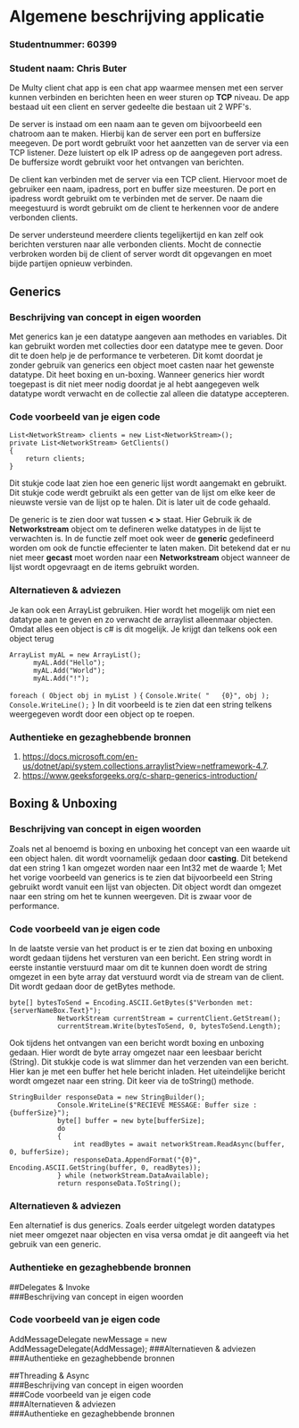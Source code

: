 
# Algemene beschrijving applicatie  
  
### Studentnummer:  60399
### Student naam:  Chris Buter
  De Multy client chat app is een chat app waarmee mensen met een server kunnen verbinden en berichten heen en weer sturen op **TCP** niveau. De app bestaad uit een client en server gedeelte die bestaan uit 2 WPF's.

De server is instaad om een naam aan te geven om bijvoorbeeld een chatroom aan te maken. Hierbij kan de server een port en buffersize meegeven. De port wordt gebruikt voor het aanzetten van de server via een TCP listener. Deze luistert op elk IP adress op de aangegeven port adress. De buffersize wordt gebruikt voor het ontvangen van berichten.

De client kan verbinden met de server via een TCP client. Hiervoor moet de gebruiker een naam, ipadress, port en buffer size meesturen. De port en ipadress wordt gebruikt om te verbinden met de server. De naam die meegestuurd is wordt gebruikt om de client te herkennen voor de andere verbonden clients.

De server understeund meerdere clients tegelijkertijd en kan zelf ook berichten versturen naar alle verbonden clients. Mocht de connectie verbroken worden bij de client of server wordt dit opgevangen en moet bijde partijen opnieuw verbinden.

## Generics  

### Beschrijving van concept in eigen woorden  
Met generics kan je een datatype aangeven aan methodes en variables. Dit kan gebruikt worden met collecties door een datatype mee te geven. Door dit te doen help je de performance te verbeteren. Dit komt doordat je zonder gebruik van generics een object moet casten naar het gewenste datatype. Dit heet boxing en un-boxing. Wanneer generics hier wordt toegepast is dit niet meer nodig doordat je al hebt aangegeven welk datatype wordt verwacht en de collectie zal alleen die datatype accepteren. 
### Code voorbeeld van je eigen code  

    List<NetworkStream> clients = new List<NetworkStream>();
    private List<NetworkStream> GetClients()
    {
	    return clients;
    }
Dit stukje code laat zien hoe een generic lijst wordt aangemakt en gebruikt. Dit stukje code werdt gebruikt als een getter van de lijst om elke keer de nieuwste versie van de lijst op te halen. Dit is later uit de code gehaald. 

De generic is te zien door wat tussen **< >** staat. Hier Gebruik ik de **Networkstream** object om te defineren welke datatypes in de lijst te verwachten is. In de functie zelf moet ook weer de **generic** gedefineerd worden om ook de functie effecienter te laten maken. Dit betekend dat er nu niet meer **gecast** moet worden naar een **Networkstream** object wanneer de lijst wordt opgevraagt en de items gebruikt worden.
### Alternatieven & adviezen  
Je kan ook een ArrayList gebruiken. Hier wordt het mogelijk om niet een datatype aan te geven en zo verwacht de arraylist alleenmaar objecten. Omdat alles een object is c# is dit mogelijk. Je krijgt dan telkens ook een object terug 
```
ArrayList myAL = new ArrayList();
      myAL.Add("Hello");
      myAL.Add("World");
      myAL.Add("!");
```
`foreach ( Object obj in myList )`
`{` 
`Console.Write( "   {0}", obj );`
`Console.WriteLine();`
`}`
In dit voorbeeld is te zien dat een string telkens weergegeven wordt door een object op te roepen.
### Authentieke en gezaghebbende bronnen  

 1. https://docs.microsoft.com/en-us/dotnet/api/system.collections.arraylist?view=netframework-4.7.
 2. https://www.geeksforgeeks.org/c-sharp-generics-introduction/
  
## Boxing & Unboxing
### Beschrijving van concept in eigen woorden    
Zoals net al benoemd is boxing en unboxing het concept van een waarde uit een object halen. dit wordt voornamelijk gedaan door **casting**. Dit betekend dat een string 1 kan omgezet worden naar een Int32 met de waarde 1; Met het vorige voorbeeld van generics is te zien dat bijvoorbeeld een String gebruikt wordt vanuit een lijst van objecten. Dit object wordt dan omgezet naar een string om het te kunnen weergeven. Dit is zwaar voor de performance. 
### Code voorbeeld van je eigen code  
In de laatste versie van het product is er te zien dat boxing en unboxing wordt gedaan tijdens het versturen van een bericht. Een string wordt in eerste instantie verstuurd maar om dit te kunnen doen wordt de string omgezet in een byte array dat verstuurd wordt via de stream van de client.  Dit wordt gedaan door de getBytes methode.
```
byte[] bytesToSend = Encoding.ASCII.GetBytes($"Verbonden met:{serverNameBox.Text}");
            NetworkStream currentStream = currentClient.GetStream();
            currentStream.Write(bytesToSend, 0, bytesToSend.Length);
```
Ook tijdens het ontvangen van een bericht wordt boxing en unboxing gedaan. Hier wordt de byte array omgezet naar een leesbaar bericht (String). Dit stukkje code is wat slimmer dan het verzenden van een bericht. Hier kan je met een buffer het hele bericht inladen. Het uiteindelijke bericht wordt omgezet naar een string. Dit keer via de toString() methode.
```
StringBuilder responseData = new StringBuilder();
            Console.WriteLine($"RECIEVE MESSAGE: Buffer size : {bufferSize}");
            byte[] buffer = new byte[bufferSize];
            do
            {
                int readBytes = await networkStream.ReadAsync(buffer, 0, bufferSize);
                responseData.AppendFormat("{0}", Encoding.ASCII.GetString(buffer, 0, readBytes));
            } while (networkStream.DataAvailable);
            return responseData.ToString();
```
### Alternatieven & adviezen  
Een alternatief is dus generics. Zoals eerder uitgelegt worden datatypes niet meer omgezet naar objecten en visa versa omdat je dit aangeeft via het gebruik van een generic. 
### Authentieke en gezaghebbende bronnen  
  
##Delegates & Invoke  
###Beschrijving van concept in eigen woorden  
### Code voorbeeld van je eigen code  
AddMessageDelegate newMessage = new AddMessageDelegate(AddMessage);
###Alternatieven & adviezen  
###Authentieke en gezaghebbende bronnen  
  
##Threading & Async  
###Beschrijving van concept in eigen woorden  
###Code voorbeeld van je eigen code  
###Alternatieven & adviezen  
###Authentieke en gezaghebbende bronnen
